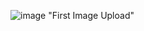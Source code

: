 ![image](https://user-images.githubusercontent.com/102039911/159337107-53bcd935-f03b-4716-a780-6afffffdcb0d.png)
"First Image Upload"
